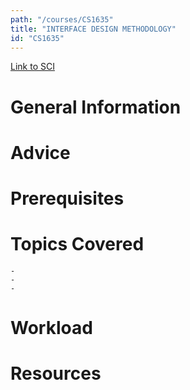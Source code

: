 ```yaml
---
path: "/courses/CS1635"
title: "INTERFACE DESIGN METHODOLOGY"
id: "CS1635"
---
```


[Link to SCI]("http://courses.sci.pitt.edu/courses/courses/view/CS-1635")

# General Information

# Advice

# Prerequisites

<!-- PREREQ_REPLACEMENT (Do not remove) -->

<!-- END PREREQ_REPLACEMENT (Do not remove) -->

# Topics Covered

    -
    -
    -

# Workload

<!-- TESTIMONIALS
# Testimonials
This gets replaced with Gatsby, its
data comes from Google Sheets for easier
editing!
-->

# Resources
